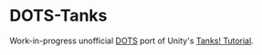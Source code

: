 # DOTS-Tanks

Work-in-progress unofficial [DOTS](https://unity.com/dots) port of Unity's [Tanks! Tutorial](https://assetstore.unity.com/packages/essentials/tutorial-projects/tanks-tutorial-46209).